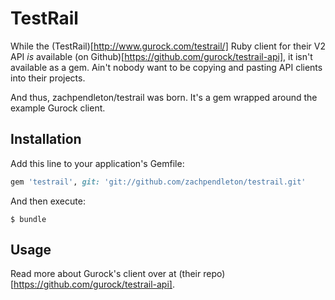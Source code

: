 # TestRail

While the (TestRail)[http://www.gurock.com/testrail/] Ruby client for their
V2 API _is_ available (on Github)[https://github.com/gurock/testrail-api],
it isn't available as a gem. Ain't nobody want to be copying and pasting API
clients into their projects.

And thus, zachpendleton/testrail was born. It's a gem wrapped around the
example Gurock client.

## Installation

Add this line to your application's Gemfile:

```ruby
gem 'testrail', git: 'git://github.com/zachpendleton/testrail.git'
```

And then execute:

    $ bundle

## Usage

Read more about Gurock's client over at (their repo)[https://github.com/gurock/testrail-api].
